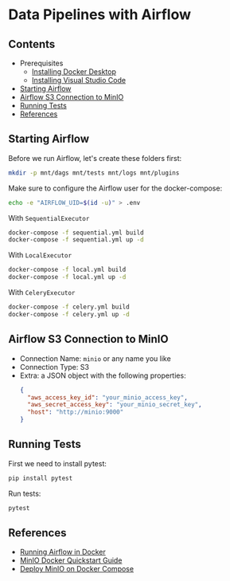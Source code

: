 # Data Pipelines with Airflow

## Contents

* Prerequisites
  * [Installing Docker Desktop](./docs/installing-docker-desktop.md)
  * [Installing Visual Studio Code](./docs/installing-vscode.md)
* [Starting Airflow](#starting-airflow)
* [Airflow S3 Connection to MinIO](#airflow-s3-connection-to-minio)
* [Running Tests](#running-tests)
* [References](#references)

## Starting Airflow

Before we run Airflow, let's create these folders first:

```sh
mkdir -p mnt/dags mnt/tests mnt/logs mnt/plugins
```

Make sure to configure the Airflow user for the docker-compose:

```sh
echo -e "AIRFLOW_UID=$(id -u)" > .env
```

With `SequentialExecutor`

```sh
docker-compose -f sequential.yml build
docker-compose -f sequential.yml up -d
```

With `LocalExecutor`

```sh
docker-compose -f local.yml build
docker-compose -f local.yml up -d
```

With `CeleryExecutor`

```sh
docker-compose -f celery.yml build
docker-compose -f celery.yml up -d
```

## Airflow S3 Connection to MinIO

* Connection Name: `minio` or any name you like
* Connection Type: S3
* Extra: a JSON object with the following properties:
  ```json
  {
    "aws_access_key_id": "your_minio_access_key",
    "aws_secret_access_key": "your_minio_secret_key",
    "host": "http://minio:9000"
  }
  ```

## Running Tests

First we need to install pytest:
```sh
pip install pytest
```

Run tests:
```sh
pytest
```

## References

* [Running Airflow in Docker](https://airflow.apache.org/docs/apache-airflow/stable/start/docker.html)
* [MinIO Docker Quickstart Guide](https://docs.min.io/docs/minio-docker-quickstart-guide.html)
* [Deploy MinIO on Docker Compose](https://docs.min.io/docs/deploy-minio-on-docker-compose)
